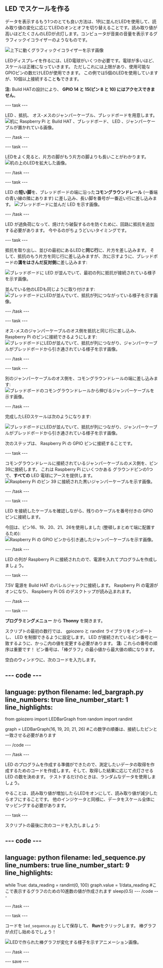 ## LED でスケールを作る

データを表示するもう1つのとても良い方法は、1列に並んだLEDを使用して、読み取り値の変化に応じてLEDのオンとオフを切り替えることです。読み取り値が高いほどたくさんのLEDが点灯します。コンピュータが音楽の音量を表示するグラフィックイコライザーのようなものです。

![上下に動くグラフィックイコライザーを示す画像](https://media.giphy.com/media/Hzt1XTt6gilFlK8Oea/giphy.gif)

LEDディスプレイを作るには、LED電球がいくつか必要です。電球が多いほど、スケールは正確になっていきます。 ただしこれには上限があり、使用可能なGPIOピンの数だけLEDが使用できます。 この例では5個のLEDを使用していますが、10個以上接続すること**も**できます。

**注:** Build HATの設計により、 **GPIO 14 と 15(ピン 8 と 10) にはアクセスできません**。

--- task ---

LED 、抵抗、 オス-メスのジャンパーケーブル、ブレッドボードを用意します。 ![机に Raspberry Pi と Build HAT 、ブレッドボード、 LED 、ジャンパーケーブルが置かれている画像。](images/LEDbuild1.jpg)

--- /task ---

--- task ---

LEDをよく見ると、片方の脚がもう片方の脚よりも長いことがわかります。 ![机の上のLEDを拡大した画像。](images/LEDbuild2.jpg)

--- /task ---

--- task ---

LED の**短い脚**を、ブレッドボードの端に沿った**コモングラウンドレール** (一番端の青い線の隣にあります) に差し込み、長い脚を番号が一番近い行に差し込みます。 ![ブレッドボードに並んだ LED を示す画像。](images/LEDbuild3.jpg)

--- /task ---

LED が過負荷になって、焼けたり破裂するのを防ぐために、回路に抵抗を追加する必要があります。 今やるのがちょうどいいタイミングです。

--- task ---

抵抗を取り出し、並びの最初にあるLEDと**同じ行**に、片方を差し込みます。 そして、抵抗のもう片方を同じ行に差し込みますが、次に示すように、ブレッドボードの**溝をはさんだ反対側**に差し込みます:

![ブレッドボードに LED が並んでいて、最初の列に抵抗が接続されている様子を示す画像。](images/LEDbuild4.jpg)

並んでいる他のLEDも同じように取り付けます: ![ブレッドボードにLEDが並んでいて、抵抗が列につながっている様子を示す画像。](images/LEDbuildX.jpg)

--- /task ---

--- task ---

オス-メスのジャンパーケーブルのオス側を抵抗と同じ行に差し込み、 Raspberry Pi のピンに接続できるようにします: ![ブレッドボードにLEDが並んでいて、抵抗が列につながり、ジャンパーケーブルがブレッドボードから引き通されている様子を示す画像。](images/LEDbuild5.jpg)

--- /task ---

--- task ---

別のジャンパーケーブルのオス側を、コモングラウンドレールの端に差し込みます: ![ブレッドボードのコモングラウンドレールから伸びるジャンパーケーブルを示す画像。](images/LEDbuild6.jpg)

--- /task ---

完成したLEDスケールは次のようになります:

![ブレッドボードにLEDが並んでいて、抵抗が列につながり、ジャンパーケーブルがブレッドボードから引き通されている様子を示す画像。](images/LEDbuild7.jpg)

次のステップは、 Raspberry Pi の GPIO ピンに接続することです。

--- task ---

コモングラウンドレールに接続されているジャンパーケーブルのメス側を、ピン39に接続します。 これは Raspberry Pi にいくつかある グラウンドピンの1つで、**すべての** LED 電球にアースを提供します。 ![Raspberry Pi のピン 39 に接続された黒いジャンパーケーブルを示す画像。](images/LEDbuild9.jpg)

--- /task ---

--- task ---

LED を接続したケーブルを確認しながら、残りのケーブルを番号付きの GPIO ピンに接続します。

今回は、ピン16、19、20、21、26を使用しました (整頓しまとめて端に配置するため): ![Raspberry Pi の GPIO ピンから引き通したジャンパーケーブルを示す画像。](images/LEDbuild10.jpg)

--- /task ---

LED の列が Raspberry Pi に接続されたので、電源を入れてプログラムを作成しましょう。

--- task ---

7.5V 電源を Build HAT のバレルジャックに接続します。 Raspberry Pi の電源がオンになり、 Raspberry Pi OS のデスクトップが読み込まれます。

--- /task ---

--- task ---

**プログラミングメニュー** から **Thonny** を開きます。

スクリプトの最初の数行では、 gpiozero と randint ライブラリをインポートし、 LED を制御できるように設定します。 LED が接続されているピン番号と一致するように、かっこ内の値を変更する必要があります。 **注:** これらの番号の順序は重要です！ ピン番号は、「棒グラフ」の最小値から最大値の順になります。

空白のウィンドウに、次のコードを入力します。

--- code ---
---
language: python filename: led_bargraph.py line_numbers: true line_number_start: 1
line_highlights:
---
from gpiozero import LEDBarGraph from random import randint

graph = LEDBarGraph(16, 19, 20, 21, 26) #この数字の順番は、接続したピンと一致させる必要があります

--- /code ---

--- /task ---

LED のプログラムを作成する準備ができたので、測定したいデータの取得を作成するためのコードを作成します。そして、取得した結果に応じて点灯させる LED の数を決めます。 テストするだけのときは、ランダムなデータを使用しましょう。

やることは、読み取り値が増加したらLEDをオンにして、読み取り値が減少したらオフにすることです。 他のインジケータと同様に、データをスケール全体にマッピングする必要があります。

--- task ---

スクリプトの最後に次のコードを入力しましょう:

--- code ---
---
language: python filename: led_sequence.py line_numbers: true line_number_start: 9
line_highlights:
---
while True: data_reading = randint(0, 100) graph.value = 1/data_reading #ここで表示するグラフのための10進数の値が作成されます sleep(0.5) --- /code ---

--- /task ---

--- task ---

コードを `led_sequence.py` として保存して、 **Run**をクリックします。 棒グラフが点灯し始めるでしょう！

![LEDで作られた棒グラフが変化する様子を示すアニメーション画像。](images/LEDbuild.gif)

--- /task ---

--- save ---
